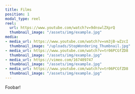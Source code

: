 ```yaml
---
title: Films
position: 1
modal_type: reel
reel:
  url: https://www.youtube.com/watch?v=9dnswlZXprQ
  thumbnail_image: "/assets/img/example.jpg"
media:
- media_url: https://www.youtube.com/watch?v=vm3jB-wZzcI
  thumbnail_image: "/uploads/StopWondering_Thumbnail.jpg"
- media_url: https://www.youtube.com/watch?v=tr06PCGfZD8
  thumbnail_image: "/assets/img/example.jpg"
- media_url: https://vimeo.com/167409747
  thumbnail_image: "/assets/img/example.jpg"
- media_url: https://www.youtube.com/watch?v=tr06PCGfZD8
  thumbnail_image: "/assets/img/example.jpg"
---
```


Foobar!
